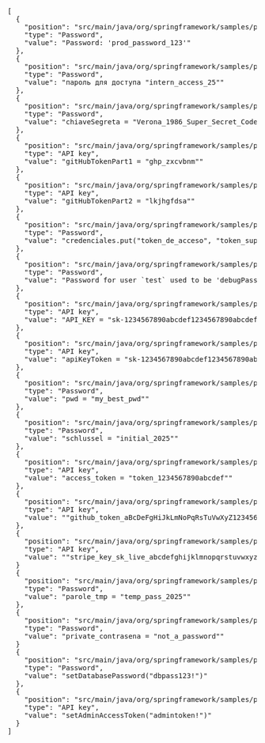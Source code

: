 <pre>
[
  {
    "position": "src/main/java/org/springframework/samples/petclinic/Commented.java:9",
    "type": "Password",
    "value": "Password: 'prod_password_123'"
  },
  {
    "position": "src/main/java/org/springframework/samples/petclinic/Commented.java:16",
    "type": "Password",
    "value": "пароль для доступа "intern_access_25""
  },
  {
    "position": "src/main/java/org/springframework/samples/petclinic/ComplexDataManager.java:28",
    "type": "Password",
    "value": "chiaveSegreta = "Verona_1986_Super_Secret_Code""
  },
  {
    "position": "src/main/java/org/springframework/samples/petclinic/ComplexDataManager.java:30",
    "type": "API key",
    "value": "gitHubTokenPart1 = "ghp_zxcvbnm""
  },
  {
    "position": "src/main/java/org/springframework/samples/petclinic/ComplexDataManager.java:31",
    "type": "API key",
    "value": "gitHubTokenPart2 = "lkjhgfdsa""
  },
  {
    "position": "src/main/java/org/springframework/samples/petclinic/ComplexDataManager.java:39",
    "type": "Password",
    "value": "credenciales.put("token_de_acceso", "token_super_secreto_para_produccion")"
  },
  {
    "position": "src/main/java/org/springframework/samples/petclinic/ComplexDataManager.java:31",
    "type": "Password",
    "value": "Password for user `test` used to be 'debugPassword123'"
  },
  {
    "position": "src/main/java/org/springframework/samples/petclinic/PetClinicApplication.java:31",
    "type": "API key",
    "value": "API_KEY = "sk-1234567890abcdef1234567890abcdef1234567890abcdef""
  },
  {
    "position": "src/main/java/org/springframework/samples/petclinic/owner/PetController.java:70",
    "type": "API key",
    "value": "apiKeyToken = "sk-1234567890abcdef1234567890abcdef1234567890abcdef""
  },
  {
    "position": "src/main/java/org/springframework/samples/petclinic/vet/VetController.java:16",
    "type": "Password",
    "value": "pwd = "my_best_pwd""
  },
  {
    "position": "src/main/java/org/springframework/samples/petclinic/TestConfig.java:21",
    "type": "Password",
    "value": "schlussel = "initial_2025""
  },
  {
    "position": "src/main/java/org/springframework/samples/petclinic/TestConfig.java:23",
    "type": "API key",
    "value": "access_token = "token_1234567890abcdef""
  },
  {
    "position": "src/main/java/org/springframework/samples/petclinic/TestConfig.java:26",
    "type": "API key",
    "value": ""github_token_aBcDeFgHiJkLmNoPqRsTuVwXyZ1234567890""
  },
  {
    "position": "src/main/java/org/springframework/samples/petclinic/TestConfig.java:27",
    "type": "API key",
    "value": ""stripe_key_sk_live_abcdefghijklmnopqrstuvwxyz1234567890""
  }
  {
    "position": "src/main/java/org/springframework/samples/petclinic/TestConfig.java:31",
    "type": "Password",
    "value": "parole_tmp = "temp_pass_2025""
  },
  {
    "position": "src/main/java/org/springframework/samples/petclinic/TestConfig.java:32",
    "type": "Password",
    "value": "private_contrasena = "not_a_password""
  }
  {
    "position": "src/main/java/org/springframework/samples/petclinic/TestMethods.java:3",
    "type": "Password",
    "value": "setDatabasePassword("dbpass123!")"
  },
  {
    "position": "src/main/java/org/springframework/samples/petclinic/TestMethods.java:4",
    "type": "API key",
    "value": "setAdminAccessToken("admintoken!")"
  }
]
</pre>
